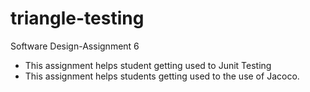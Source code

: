# triangle-testing
Software Design-Assignment 6
* This assignment helps student getting used to Junit Testing
* This assignment helps students getting used to the use of Jacoco.

